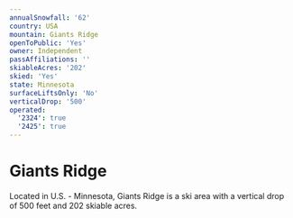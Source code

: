 ```yaml
---
annualSnowfall: '62'
country: USA
mountain: Giants Ridge
openToPublic: 'Yes'
owner: Independent
passAffiliations: ''
skiableAcres: '202'
skied: 'Yes'
state: Minnesota
surfaceLiftsOnly: 'No'
verticalDrop: '500'
operated:
  '2324': true
  '2425': true
---
```



# Giants Ridge

Located in U.S. - Minnesota, Giants Ridge is a ski area with a vertical drop of 500 feet and 202 skiable acres.
